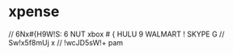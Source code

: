 # xpense

// 6Nx#{H9W!S: 6 NUT xbox # { HULU 9 WALMART ! SKYPE G
// Sw!x5f8mUj         x
// !wcJD5sW!+         pam

